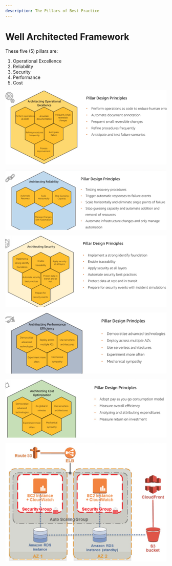 ```yaml
---
description: The Pillars of Best Practice
---
```


# Well Architected Framework

These five \(5\) pillars are:

1. Operational Excellence 
2. Reliability
3. Security
4. Performance
5. Cost

![](../.gitbook/assets/screen-shot-2019-11-18-at-6.25.48-pm.png)

![](../.gitbook/assets/screen-shot-2019-11-18-at-6.25.57-pm.png)

![](../.gitbook/assets/screen-shot-2019-11-18-at-6.26.04-pm.png)

![](../.gitbook/assets/screen-shot-2019-11-18-at-6.26.13-pm.png)

![](../.gitbook/assets/screen-shot-2019-11-18-at-6.26.23-pm.png)

![](../.gitbook/assets/screen-shot-2019-11-18-at-6.30.13-pm.png)

